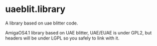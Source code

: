 # uaeblit.library
A library based on uae blitter code.

AmigaOS4.1 library based on UAE blitter, 
UAE/EUAE is under GPL2, but headers will be under LGPL so you safely to link with it.

